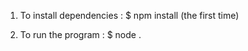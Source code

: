 1) To install dependencies : 
    $ npm install (the first time)

2) To run the program :
    $ node .
